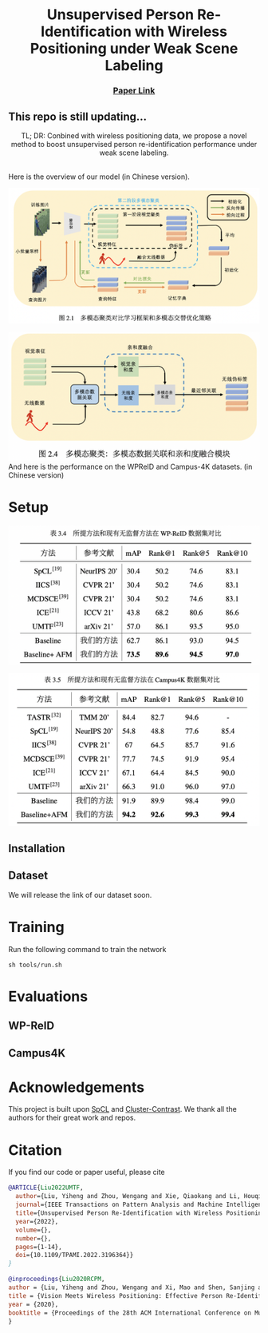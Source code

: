 <p align="center">

  <h1 align="center">Unsupervised Person Re-Identification with Wireless Positioning under Weak Scene Labeling </h1>
  <h3 align="center"><a href="https://arxiv.org/abs/2110.15610">Paper Link </a> </h3>
  <div align="center"></div>
</p>

## This repo is still updating...

<p align="center">
TL; DR: Conbined with wireless positioning data, we propose a novel method to boost unsupervised person re-identification performance under weak scene labeling.
</p>
<br>
Here is the overview of our model (in Chinese version).

![](https://github.com/qsun1/Unsupervised-ReID-Under-Weak-Scene-Labeling/blob/main/assets/framework_cn.png)

![](https://github.com/qsun1/Unsupervised-ReID-Under-Weak-Scene-Labeling/blob/main/assets/afm_cn.png)
And here is the performance on the WPReID and Campus-4K datasets. (in Chinese version)
# Setup

![](https://github.com/qsun1/Unsupervised-ReID-Under-Weak-Scene-Labeling/blob/main/assets/performance_wpreid_cn.png)

![](https://github.com/qsun1/Unsupervised-ReID-Under-Weak-Scene-Labeling/blob/main/assets/performance_4k_cn.png)

## Installation

## Dataset
We will release the link of our dataset soon.
# Training

Run the following command to train the network
```
sh tools/run.sh
```
# Evaluations

## WP-ReID

## Campus4K


# Acknowledgements
This project is built upon [SpCL](https://github.com/yxgeee/SpCL) and [Cluster-Contrast](https://github.com/alibaba/cluster-contrast-reid). We thank all the authors for their great work and repos. 


# Citation
If you find our code or paper useful, please cite
```bibtex
@ARTICLE{Liu2022UMTF,
  author={Liu, Yiheng and Zhou, Wengang and Xie, Qiaokang and Li, Houqiang},
  journal={IEEE Transactions on Pattern Analysis and Machine Intelligence}, 
  title={Unsupervised Person Re-Identification with Wireless Positioning under Weak Scene Labeling}, 
  year={2022},
  volume={},
  number={},
  pages={1-14},
  doi={10.1109/TPAMI.2022.3196364}}
}
```

```bibtex
@inproceedings{Liu2020RCPM,
author = {Liu, Yiheng and Zhou, Wengang and Xi, Mao and Shen, Sanjing and Li, Houqiang},
title = {Vision Meets Wireless Positioning: Effective Person Re-Identification with Recurrent Context Propagation},
year = {2020},
booktitle = {Proceedings of the 28th ACM International Conference on Multimedia},
}
```

